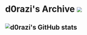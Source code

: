 # d0razi's Archive <a href="https://velog.io/@d0razi" target='_blank'><img src="https://img.shields.io/badge/velog-FFFFFF?style=flat-square&logo=velog&logoColor=Green"/></a>

<!--

**d0razi/d0razi** is a ✨ _special_ ✨ repository because its `README.md` (this file) appears on your GitHub profile.

Here are some ideas to get you started:

- 🔭 I’m currently working on ...
- 🌱 I’m currently learning ...
- 👯 I’m looking to collaborate on ...
- 🤔 I’m looking for help with ...
- 💬 Ask me about ...
- 📫 How to reach me: ...
- 😄 Pronouns: ...
- ⚡ Fun fact: ...
-->
![d0razi's GitHub stats](https://github-readme-stats.vercel.app/api?username=d0razi&show_icons=true&theme=dark)
---
